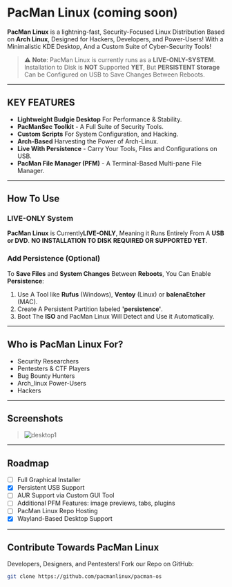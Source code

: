# PacMan Linux (coming soon)
**PacMan Linux** is a lightning-fast, Security-Focused Linux Distribution Based on **Arch Linux**, Designed for Hackers, Developers, and Power-Users! With a Minimalistic KDE Desktop, And a Custom Suite of Cyber-Security Tools!

> ⚠️ **Note**: PacMan Linux is currently runs as a **LIVE-ONLY-SYSTEM**. Installation to Disk is **NOT** Supported **YET**, But **PERSISTENT Storage** Can be Configured on USB to Save Changes Between Reboots. 

---

## KEY FEATURES

- **Lightweight Budgie Desktop** For Performance & Stability.
- **PacManSec Toolkit** - A Full Suite of Security Tools.
- **Custom Scripts** For System Configuration, and Hacking.
- **Arch-Based** Harvesting the Power of Arch-Linux.
- **Live With Persistence** - Carry Your Tools, Files and Configurations on USB.
- **PacMan File Manager (PFM)** - A Terminal-Based Multi-pane File Manager.

---

## How To Use

### LIVE-ONLY System
**PacMan Linux** is Currently**LIVE-ONLY**, Meaning it Runs Entirely From A **USB or DVD**. **NO INSTALLATION TO DISK REQUIRED OR SUPPORTED YET**.

### Add Persistence (Optional)

To **Save Files** and **System Changes** Between **Reboots**, You Can Enable **Persistence**:

1. Use A Tool like **Rufus** (Windows), **Ventoy** (Linux) or **balenaEtcher** (MAC).
2. Create A Persistent Partition labeled **'persistence'**.
3. Boot The **ISO** and PacMan Linux Will Detect and Use it Automatically.

---

## Who is PacMan Linux For?

- Security Researchers
- Pentesters & CTF Players
- Bug Bounty Hunters
- Arch_linux Power-Users
- Hackers

---

## Screenshots

> ![desktop1](https://github.com/user-attachments/assets/18307e92-f304-40f7-98f4-2e9989152cd7)


---

## Roadmap

- [ ] Full Graphical Installer
- [x] Persistent USB Support
- [ ] AUR Support via Custom GUI Tool
- [ ] Additional PFM Features: image previews, tabs, plugins
- [ ] PacMan Linux Repo Hosting
- [x] Wayland-Based Desktop Support

---

## Contribute Towards PacMan Linux

Developers, Designers, and Pentesters! Fork our Repo on GitHub:

```bash
git clone https://github.com/pacmanlinux/pacman-os




